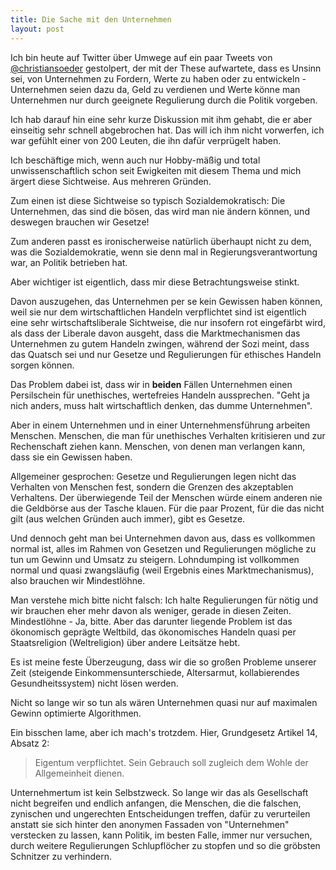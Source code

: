 ```yaml
---
title: Die Sache mit den Unternehmen
layout: post
---
```

Ich bin heute auf Twitter über Umwege auf ein paar Tweets von [@christiansoeder](twitter.com/christiansoeder) gestolpert, der mit der These aufwartete, dass es Unsinn sei, von Unternehmen zu Fordern, Werte zu haben oder zu entwickeln - Unternehmen seien dazu da, Geld zu verdienen und Werte könne man Unternehmen nur durch geeignete Regulierung durch die Politik vorgeben.

Ich hab darauf hin eine sehr kurze Diskussion mit ihm gehabt, die er aber einseitig sehr schnell abgebrochen hat. Das will ich ihm nicht vorwerfen, ich war gefühlt einer von 200 Leuten, die ihn dafür verprügelt haben.

Ich beschäftige mich, wenn auch nur Hobby-mäßig und total unwissenschaftlich schon seit Ewigkeiten mit diesem Thema und mich ärgert diese Sichtweise. Aus mehreren Gründen.

Zum einen ist diese Sichtweise so typisch Sozialdemokratisch: Die Unternehmen, das sind die bösen, das wird man nie ändern können, und deswegen brauchen wir Gesetze!

Zum anderen passt es ironischerweise natürlich überhaupt nicht zu dem, was die Sozialdemokratie, wenn sie denn mal in Regierungsverantwortung war, an Politik betrieben hat.

Aber wichtiger ist eigentlich, dass mir diese Betrachtungsweise stinkt. 
<!-- more -->
Davon auszugehen, das Unternehmen per se kein Gewissen haben können, weil sie nur dem wirtschaftlichen Handeln verpflichtet sind ist eigentlich eine sehr wirtschaftsliberale Sichtweise, die nur insofern rot eingefärbt wird, als dass der Liberale davon ausgeht, dass die Marktmechanismen das Unternehmen zu gutem Handeln zwingen, während der Sozi meint, dass das Quatsch sei und nur Gesetze und Regulierungen für ethisches Handeln sorgen können.

Das Problem dabei ist, dass wir in **beiden** Fällen Unternehmen einen Persilschein für unethisches, wertefreies Handeln aussprechen. "Geht ja nich anders, muss halt wirtschaftlich denken, das dumme Unternehmen". 

Aber in einem Unternehmen und in einer Unternehmensführung arbeiten Menschen. Menschen, die man für unethisches Verhalten kritisieren und zur Rechenschaft ziehen kann. Menschen, von denen man verlangen kann, dass sie ein Gewissen haben.

Allgemeiner gesprochen: Gesetze und Regulierungen legen nicht das Verhalten von Menschen fest, sondern die Grenzen des akzeptablen Verhaltens. Der überwiegende Teil der Menschen würde einem anderen nie die Geldbörse aus der Tasche klauen. Für die paar Prozent, für die das nicht gilt (aus welchen Gründen auch immer), gibt es Gesetze. 

Und dennoch geht man bei Unternehmen davon aus, dass es vollkommen normal ist, alles im Rahmen von Gesetzen und Regulierungen mögliche zu tun um Gewinn und Umsatz zu steigern. Lohndumping ist vollkommen normal und quasi zwangsläufig (weil Ergebnis eines Marktmechanismus), also brauchen wir Mindestlöhne.

Man verstehe mich bitte nicht falsch: Ich halte Regulierungen für nötig und wir brauchen eher mehr davon als weniger, gerade in diesen Zeiten. Mindestlöhne - Ja, bitte. Aber das darunter liegende Problem ist das ökonomisch geprägte Weltbild, das ökonomisches Handeln quasi per Staatsreligion (Weltreligion) über andere Leitsätze hebt.

Es ist meine feste Überzeugung, dass wir die so großen Probleme unserer Zeit (steigende Einkommensunterschiede, Altersarmut, kollabierendes Gesundheitssystem) nicht lösen werden. 

Nicht so lange wir so tun als wären Unternehmen quasi nur auf maximalen Gewinn optimierte Algorithmen.

Ein bisschen lame, aber ich mach's trotzdem. Hier, Grundgesetz Artikel 14, Absatz 2:

> Eigentum verpflichtet. Sein Gebrauch soll zugleich dem Wohle der Allgemeinheit dienen.

Unternehmertum ist kein Selbstzweck. So lange wir das als Gesellschaft nicht begreifen und endlich anfangen, die Menschen, die die falschen, zynischen und ungerechten Entscheidungen treffen, dafür zu verurteilen anstatt sie sich hinter den anonymen Fassaden von "Unternehmen" verstecken zu lassen, kann Politik, im besten Falle, immer nur versuchen, durch weitere Regulierungen Schlupflöcher zu stopfen und so die gröbsten Schnitzer zu verhindern.

